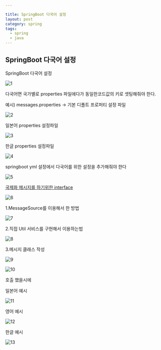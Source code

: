 ```yaml
---

title: SpringBoot 다국어 설정
layout: post 
category: spring 
tags: 
  - spring
  - java
---
```


SpringBoot 다국어 설정
---------------------------------------------

SpringBoot 다국어 설정

![1](/assets/imgs/2018/08/27/2018-08-27-01.png)

다국어면 국가별로 properties 파일에다가 
동일한코드값의 키로 셋팅해줘야 한다.

예시) messages.properties -> 기본 디폴트 프로퍼티 설정 파일

![2](/assets/imgs/2018/08/27/2018-08-27-02.png)

일본어 properties 설정파일

![3](/assets/imgs/2018/08/27/2018-08-27-03.png)

한글 properties 설정파일 

![4](/assets/imgs/2018/08/27/2018-08-27-04.png)

springboot yml 설정에서 다국어를 위한 설정을 추가해줘야 한다

![5](/assets/imgs/2018/08/27/2018-08-27-05.png)


[국제화 메시지를 하기위한 interface ](https://docs.spring.io/spring/docs/current/javadoc-api/org/springframework/context/MessageSource.html)

![6](/assets/imgs/2018/08/27/2018-08-27-06.png)

1.MessageSource를 이용해서 한 방법 

![7](/assets/imgs/2018/08/27/2018-08-27-07.png)

2.직접 Util 서비스를 구현해서 이용하는법

![8](/assets/imgs/2018/08/27/2018-08-27-08.png)

3.메시지 클래스 작성

![9](/assets/imgs/2018/08/27/2018-08-27-09.png)

![10](/assets/imgs/2018/08/27/2018-08-27-10.png)

호출 했을시에

일본어 예시

![11](/assets/imgs/2018/08/27/2018-08-27-11.png)

영어 예시

![12](/assets/imgs/2018/08/27/2018-08-27-12.png)

한글 예시

![13](/assets/imgs/2018/08/27/2018-08-27-13.png)